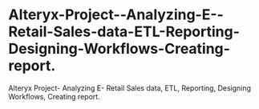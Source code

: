 # Alteryx-Project--Analyzing-E--Retail-Sales-data-ETL-Reporting-Designing-Workflows-Creating-report.
Alteryx Project- Analyzing E- Retail Sales data, ETL, Reporting, Designing Workflows, Creating report.
